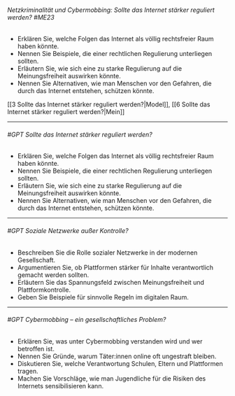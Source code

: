 ###### Netzkriminalität und Cybermobbing: Sollte das Internet stärker reguliert werden? #ME23  
* Erklären Sie, welche Folgen das Internet als völlig rechtsfreier Raum haben könnte. 
* Nennen Sie Beispiele, die einer rechtlichen Regulierung unterliegen sollten. 
* Erläutern Sie, wie sich eine zu starke Regulierung auf die Meinungsfreiheit auswirken könnte. 
* Nennen Sie Alternativen, wie man Menschen vor den Gefahren, die durch das Internet entstehen, schützen könnte.

[[3 Sollte das Internet stärker reguliert werden?|Model]], [[6 Sollte das Internet stärker reguliert werden?|Mein]]

---

###### #GPT Sollte das Internet stärker reguliert werden?
  - Erklären Sie, welche Folgen das Internet als völlig rechtsfreier Raum haben könnte.
  - Nennen Sie Beispiele, die einer rechtlichen Regulierung unterliegen sollten.
  - Erläutern Sie, wie sich eine zu starke Regulierung auf die Meinungsfreiheit auswirken könnte.
  - Nennen Sie Alternativen, wie man Menschen vor den Gefahren, die durch das Internet entstehen, schützen könnte.

---

###### #GPT Soziale Netzwerke außer Kontrolle?
  - Beschreiben Sie die Rolle sozialer Netzwerke in der modernen Gesellschaft.
  - Argumentieren Sie, ob Plattformen stärker für Inhalte verantwortlich gemacht werden sollten.
  - Erläutern Sie das Spannungsfeld zwischen Meinungsfreiheit und Plattformkontrolle.
  - Geben Sie Beispiele für sinnvolle Regeln im digitalen Raum.

---

###### #GPT Cybermobbing – ein gesellschaftliches Problem?
  - Erklären Sie, was unter Cybermobbing verstanden wird und wer betroffen ist.
  - Nennen Sie Gründe, warum Täter:innen online oft ungestraft bleiben.
  - Diskutieren Sie, welche Verantwortung Schulen, Eltern und Plattformen tragen.
  - Machen Sie Vorschläge, wie man Jugendliche für die Risiken des Internets sensibilisieren kann.